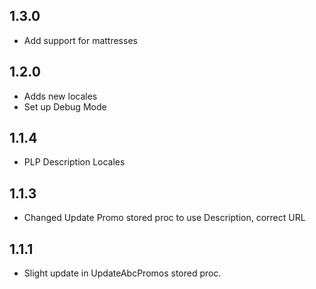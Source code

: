## 1.3.0
* Add support for mattresses

## 1.2.0

* Adds new locales
* Set up Debug Mode

## 1.1.4

* PLP Description Locales

## 1.1.3

* Changed Update Promo stored proc to use Description, correct URL

## 1.1.1

* Slight update in UpdateAbcPromos stored proc.